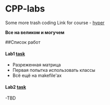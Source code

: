 # CPP-labs
Some more trash coding
Link for course - [hyper](https://hyper.mephi.ru)

**Все на великом и могучем**

##Список работ
#### Lab1 [task](https://github.com/ThePigeonKing/CPP-labs/blob/main/1lab/task1.png)
- Разреженная матрица
- Первая попытка использовать классы
- Всё ещё на makefile'ах

#### Lab2 [task](https://www.youtube.com/watch?v=dQw4w9WgXcQ)
-TBD
